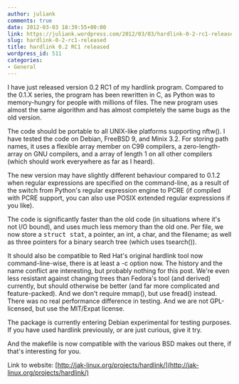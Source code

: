 ```yaml
---
author: juliank
comments: true
date: 2012-03-03 18:39:55+00:00
link: https://juliank.wordpress.com/2012/03/03/hardlink-0-2-rc1-released/
slug: hardlink-0-2-rc1-released
title: hardlink 0.2 RC1 released
wordpress_id: 511
categories:
- General
---
```


I have just released version 0.2 RC1 of my hardlink program. Compared to the 0.1.X series, the program has been rewritten in C, as Python was to memory-hungry for people with millions of files. The new program uses almost the same algorithm and has almost completely the same bugs as the old version.

The code should be portable to all UNIX-like platforms supporting nftw(). I have tested the code on Debian, FreeBSD 9, and Minix 3.2. For storing path names, it uses a flexible array member on C99 compilers, a zero-length-array on GNU compilers, and a array of length 1 on all other compilers (which should work everywhere as far as I heard).

The new version may have slightly different behaviour compared to 0.1.2 when regular expressions are specified on the command-line, as a result of the switch from Python's regular expression engine to PCRE (if compiled with PCRE support, you can also use POSIX extended regular expressions if you like).

The code is significantly faster than the old code (in situations where it's not I/O bound), and uses much less memory than the old one. Per file, we now store a <tt>struct stat</tt>, a pointer, an int, a char, and the filename; as well as three pointers for a binary search tree (which uses tsearch()).

It should also be compatible to Red Hat's original hardlink tool now command-line-wise, there is at least a -c option now. The history and the name conflict are interesting, but probably nothing for this post. We're even less resistant against changing trees than Fedora's tool (and derived) currently, but should otherwise be better (and far more complicated and feature-packed). And we don't require mmap(), but use fread() instead. There was no real performance difference in testing. And we are not GPL-licensed, but use the MIT/Expat license.

The package is currently entering Debian experimental for testing purposes. If you have used hardlink previously, or are just curious, give it try.

And the makefile is now compatible with the various BSD makes out there, if that's interesting for you.

Link to website: [http://jak-linux.org/projects/hardlink/](http://jak-linux.org/projects/hardlink/)
